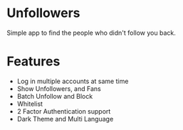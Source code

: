 # Unfollowers
Simple app to find the people who didn't follow you back.

# Features
* Log in multiple accounts at same time
* Show Unfollowers, and Fans
* Batch Unfollow and Block
* Whitelist
* 2 Factor Authentication support
* Dark Theme and Multi Language
